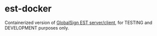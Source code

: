 # est-docker
Containerized version of [GlobalSign EST server/client](https://github.com/globalsign/est), for TESTING and DEVELOPMENT purposes only.

